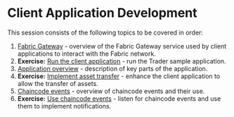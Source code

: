 # Client Application Development

This session consists of the following topics to be covered in order:

1. [Fabric Gateway](01-FabricGateway.md) - overview of the Fabric Gateway service used by client applications to interact with the Fabric network.
1. **Exercise:** [Run the client application](02-Exercise-RunApplication.md) - run the Trader sample application.
1. [Application overview](03-ApplicationOverview.md) - description of key parts of the application.
1. **Exercise:** [Implement asset transfer](04-Exercise-AssetTransfer.md) - enhance the client application to allow the transfer of assets.
1. [Chaincode events](05-ChaincodeEvents.md) - overview of chaincode events and their use.
1. **Exercise:** [Use chaincode events](06-Exercise-ChaincodeEvents.md) - listen for chaincode events and use them to implement notifications.
